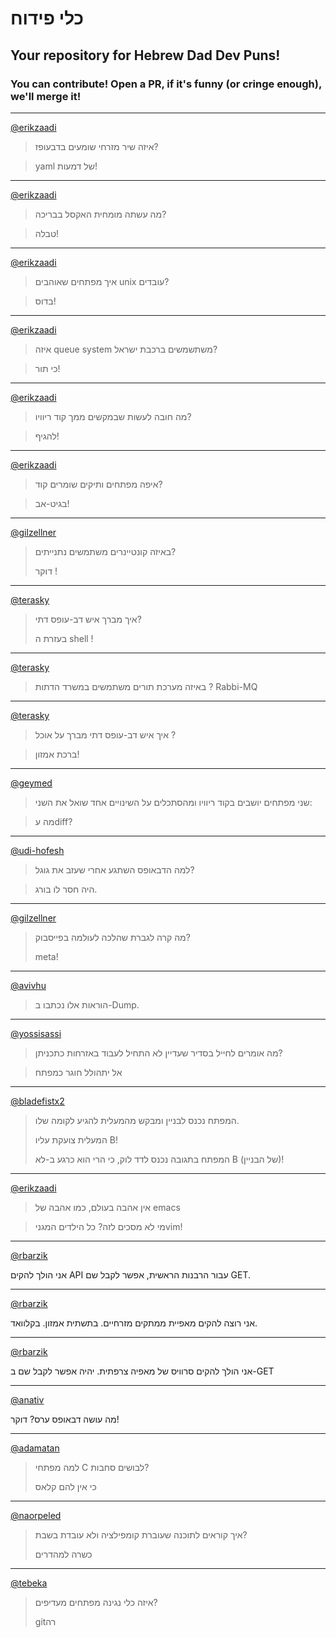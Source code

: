 # כלי פידוח

## Your repository for Hebrew Dad Dev Puns!

### You can contribute! Open a PR, if it's funny (or cringe enough), we'll merge it!

---

[@erikzaadi](https://github.com/erikzaadi)

> איזה שיר מזרחי שומעים בדבעופז?

> yaml של דמעות!

---

[@erikzaadi](https://github.com/erikzaadi)

> מה עשתה מומחית האקסל בבריכה?

> טבלה!

---

[@erikzaadi](https://github.com/erikzaadi)

> איך מפתחים שאוהבים unix עובדים?

> בדוס!

---

[@erikzaadi](https://github.com/erikzaadi)

> איזה queue system משתשמשים ברכבת ישראל?

> כי תור!

---

[@erikzaadi](https://github.com/erikzaadi)

> מה חובה לעשות שבמקשים ממך קוד ריוויו?

> להגיף!

---

[@erikzaadi](https://github.com/erikzaadi)

> איפה מפתחים ותיקים שומרים קוד?

> בגיט-אב!

---

[@gilzellner](https://github.com/gilzellner)

> באיזה קונטיינרים משתמשים נתנייתים?
>
> דוקר !

---

[@terasky](https://github.com/terasky)

> איך מברך איש דב-עופס דתי?
>
> בעזרת ה shell !

---

[@terasky](https://github.com/terasky)

> באיזה מערכת תורים משתמשים במשרד הדתות ?
> Rabbi-MQ

---

[@terasky](https://github.com/terasky)

> איך איש דב-עופס דתי מברך על אוכל ?

> ברכת אמזון!

---

[@geymed](https://github.com/geymed)

> שני מפתחים יושבים בקוד ריוויו ומהסתכלים על השינויים
> אחד שואל את השני:

> מה עdiff?

---

[@udi-hofesh](https://github.com/Udi-Hofesh)

> למה הדבאופס השתגע אחרי שעזב את גוגל?

> היה חסר לו בורג.


---

[@gilzellner](https://github.com/gilzellner)

> מה קרה לגברת שהלכה לעולמה בפייסבוק?
>
> meta!
---

[@avivhu](https://github.com/avivhu)

> הוראות אלו נכתבו ב-Dump.
---

[@yossisassi](https://github.com/YossiSassi)

>  מה אומרים לחייל בסדיר שעדיין לא התחיל לעבוד באזרחות כתכניתן?

> אל יתהולל חוגר כמפתח 

---

[@bladefistx2](https://github.com/bladefistx2)

>המפתח נכנס לבניין ומבקש מהמעלית להגיע לקומה שלו.
>
>המעלית צועקת עליו B!
>
>המפתח בתגובה נכנס לדד לוק, כי הרי הוא כרגע ב-לא B (של הבניין)!
>

---


[@erikzaadi](https://github.com/erikzaadi)

> אין אהבה בעולם, כמו אהבה של emacs

> מי לא מסכים לזה? כל הילדים המגניvim!

---


[@rbarzik](https://github.com/rbarzik)

אני הולך להקים API עבור הרבנות הראשית, אפשר לקבל שם GET.


---


[@rbarzik](https://github.com/rbarzik)

אני רוצה להקים מאפיית ממתקים מזרחיים. בתשתית אמזון. בקלוואד.


---


[@rbarzik](https://github.com/rbarzik)

אני הולך להקים סרוויס של מאפיה צרפתית. יהיה אפשר לקבל שם ב-GET


---


[@anativ](https://github.com/anativ)

מה עושה דבאופס ערס?
דוקר!

---


[@adamatan](https://github.com/adamatan/adamatan)

> למה מפתחי C לבושים סחבות? 
> 
> כי אין להם קלאס


---


[@naorpeled](https://github.com/naorpeled)

> איך קוראים לתוכנה שעוברת קומפילציה ולא עובדת בשבת?
> 
> כשרה למהדרים

---

[@tebeka](https://github.com/tebeka)

> איזה כלי נגינה מפתחים מעדיפים?
>
> gitרה
